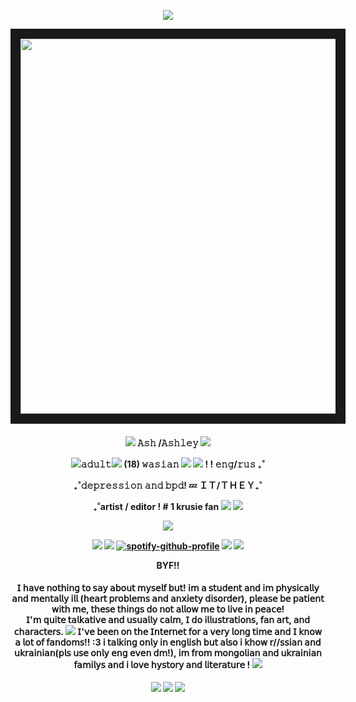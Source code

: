  <p align="center">  
  <img src=https://64.media.tumblr.com/6d70ac5a72029d2af62a99a83dd793d7/bbc5ddf314bce065-ed/s400x600/f90cc0cfa2d68203d9e70386c07c6fd6cfc9acac.pnj </div>

 
 <p align="center">  
 <img src="https://64.media.tumblr.com/2f2ba2f6c842dd5776108de874820c73/0d26ca0873522886-fd/s2048x3072/11af33d146dbfdb4a41bd080b073e9ffeb16e77c.gifv" width="600" height="600" border="16"/> 



<h4> <p align="center"> 
 <img src=https://64.media.tumblr.com/tumblr_mbrms8UZ5i1qid2nw.gif> 𝙰𝚜𝚑 /𝙰𝚜𝚑𝚕𝚎𝚢 <img src=https://64.media.tumblr.com/tumblr_mbrms8UZ5i1qid2nw.gif> </p>
<p align="center">
   <img src=https://supplies.ju.mp/assets/images/gallery04/383d083f.gif?v=1c1ba870>𝚊𝚍𝚞𝚕𝚝<img src=https://supplies.ju.mp/assets/images/gallery04/b5467e0d.gif?v=1c1ba870> (18) 𝚠𝚊𝚜𝚒𝚊𝚗 <img src=https://i.postimg.cc/Sxt18pN8/gay-mlm-20px-6-stripes.png/> <img src=https://i.postimg.cc/1533YLnz/non-binary-4-stripes-20-px.png/>  ! ! 𝚎𝚗𝚐/𝚛𝚞𝚜 ₊˚
<p align="center"> 
  ₊˚𝚍𝚎𝚙𝚛𝚎𝚜𝚜𝚒𝚘𝚗 𝚊𝚗𝚍 𝚋𝚙𝚍! 💤 ＩＴ/ＴＨＥＹ₊˚</p>
<p align="center"> 
  ₊˚artist / editor ! # 1 krusie fan <img src=https://sweetie.crd.co/assets/images/gallery02/c59ce932.gif?v=d780b57c>
  <img src=[https://i.postimg.cc/Sxt18pN8/gay-mlm-20px-6-stripes.png](https://64.media.tumblr.com/58a86299007199c863a2a5b867991ebf/c80e85c672fd2385-18/s75x75_c1/043819ccb3de7148fd6bba714f4693a6e69de56d.gifv)/> 
 
 <p align="center"
  
 ![](https://64.media.tumblr.com/6d70ac5a72029d2af62a99a83dd793d7/bbc5ddf314bce065-ed/s400x600/f90cc0cfa2d68203d9e70386c07c6fd6cfc9acac.pnj)


<div align="center">


 
   ![](https://64.media.tumblr.com/59e24f6391932ac6b0e6e083643732d8/0d26ca0873522886-09/s100x200/788c94342560281c4afeccf0112b5892a8f46ec1.gifv)
    ![](https://64.media.tumblr.com/c75b588f801467c3bb4aeab6aec6f903/7ff15572939cc448-2e/s75x75_c1/1afd4c8708b4940324c8c96efcd9c23e8ab10be9.gifv)
   [![spotify-github-profile](https://spotify-github-profile.kittinanx.com/api/view?uid=03usi1odjftquomkkcc2x266x&cover_image=true&theme=novatorem&show_offline=false&background_color=121212&interchange=false&bar_color=974eb1&bar_color_cover=false)](https://github.com/kittinan/spotify-github-profile) 
   ![](https://64.media.tumblr.com/c75b588f801467c3bb4aeab6aec6f903/7ff15572939cc448-2e/s75x75_c1/1afd4c8708b4940324c8c96efcd9c23e8ab10be9.gifv)
    ![](https://64.media.tumblr.com/59e24f6391932ac6b0e6e083643732d8/0d26ca0873522886-09/s100x200/788c94342560281c4afeccf0112b5892a8f46ec1.gifv)

<div align="center" 

 <h3> <p align="center"> 
  BYF!! </p>

 <h4> <p align="center"

𝖨 𝗁𝖺𝗏𝖾 𝗇𝗈𝗍𝗁𝗂𝗇𝗀 𝗍𝗈 𝗌𝖺𝗒 𝖺𝖻𝗈𝗎𝗍 𝗆𝗒𝗌𝖾𝗅𝖿 𝖻𝗎𝗍! 𝗂𝗆 𝖺 𝗌𝗍𝗎𝖽𝖾𝗇𝗍 𝖺𝗇𝖽 𝗂𝗆 𝗉𝗁𝗒𝗌𝗂𝖼𝖺𝗅𝗅𝗒 𝖺𝗇𝖽 𝗆𝖾𝗇𝗍𝖺𝗅𝗅𝗒 𝗂𝗅𝗅 (𝗁𝖾𝖺𝗋𝗍 𝗉𝗋𝗈𝖻𝗅𝖾𝗆𝗌 𝖺𝗇𝖽 𝖺𝗇𝗑𝗂𝖾𝗍𝗒 𝖽𝗂𝗌𝗈𝗋𝖽𝖾𝗋), 𝗉𝗅𝖾𝖺𝗌𝖾 𝖻𝖾 𝗉𝖺𝗍𝗂𝖾𝗇𝗍 𝗐𝗂𝗍𝗁 𝗆𝖾, 𝗍𝗁𝖾𝗌𝖾 𝗍𝗁𝗂𝗇𝗀𝗌 𝖽𝗈 𝗇𝗈𝗍 𝖺𝗅𝗅𝗈𝗐 𝗆𝖾 𝗍𝗈 𝗅𝗂𝗏𝖾 𝗂𝗇 𝗉𝖾𝖺𝖼𝖾!  
 𝖨'𝗆 𝗊𝗎𝗂𝗍𝖾 𝗍𝖺𝗅𝗄𝖺𝗍𝗂𝗏𝖾 𝖺𝗇𝖽 𝗎𝗌𝗎𝖺𝗅𝗅𝗒 𝖼𝖺𝗅𝗆, 𝖨 𝖽𝗈 𝗂𝗅𝗅𝗎𝗌𝗍𝗋𝖺𝗍𝗂𝗈𝗇𝗌, 𝖿𝖺𝗇 𝖺𝗋𝗍, 𝖺𝗇𝖽 𝖼𝗁𝖺𝗋𝖺𝖼𝗍𝖾𝗋𝗌.
![](https://supplies.ju.mp/assets/images/gallery05/0d818745_original.gif?v=1c1ba870)
  𝖨'𝗏𝖾 𝖻𝖾𝖾𝗇 𝗈𝗇 𝗍𝗁𝖾 𝖨𝗇𝗍𝖾𝗋𝗇𝖾𝗍 𝖿𝗈𝗋 𝖺 𝗏𝖾𝗋𝗒 𝗅𝗈𝗇𝗀 𝗍𝗂𝗆𝖾 𝖺𝗇𝖽 𝖨 𝗄𝗇𝗈𝗐 𝖺 𝗅𝗈𝗍 𝗈𝖿 𝖿𝖺𝗇𝖽𝗈𝗆𝗌!! :3 𝗂 𝗍𝖺𝗅𝗄𝗂𝗇𝗀 𝗈𝗇𝗅𝗒 𝗂𝗇 𝖾𝗇𝗀𝗅𝗂𝗌𝗁 𝖻𝗎𝗍 𝖺𝗅𝗌𝗈 𝗂 𝗄𝗁𝗈𝗐 𝗋//𝗌𝗌𝗂𝖺𝗇 𝖺𝗇𝖽 𝗎𝗄𝗋𝖺𝗂𝗇𝗂𝖺𝗇(𝗉𝗅𝗌 𝗎𝗌𝖾 𝗈𝗇𝗅𝗒 𝖾𝗇𝗀 𝖾𝗏𝖾𝗇 𝖽𝗆!), 𝗂𝗆 𝖿𝗋𝗈𝗆 𝗆𝗈𝗇𝗀𝗈𝗅𝗂𝖺𝗇 𝖺𝗇𝖽 𝗎𝗄𝗋𝖺𝗂𝗇𝗂𝖺𝗇 𝖿𝖺𝗆𝗂𝗅𝗒𝗌 𝖺𝗇𝖽 𝗂 𝗅𝗈𝗏𝖾 𝗁𝗒𝗌𝗍𝗈𝗋𝗒 𝖺𝗇𝖽 𝗅𝗂𝗍𝖾𝗋𝖺𝗍𝗎𝗋𝖾 !
![](https://sweetie.crd.co/assets/images/gallery06/96134dc6.gif?v=d780b57c) </h5>

<div>
 
<p align="center"

 ![](https://64.media.tumblr.com/47810d86acbc943612e1afa5fad4c7be/af9f47ae56290b28-ce/s250x400/079d71ce95dcf66d49ba2461b83ab158a658dcff.gifv)
 ![](https://64.media.tumblr.com/c0ae8168aee0d3f5073e99c4b8a6a70d/af9f47ae56290b28-1d/s250x400/d609b813f54f0efd95126b0d12f5e0f668e7f275.gifv)
 ![](https://64.media.tumblr.com/0e2c1537594973b9db8a46115cc03935/af9f47ae56290b28-17/s250x400/a883e0d3c22dec611576299108e5584722c2e20c.gifv)
